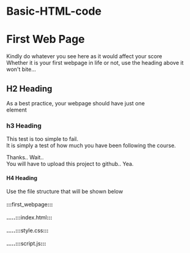 # Basic-HTML-code
<!DOCTYPE html>
<html>
    <head>
        <title>start.ng/basic html code</title>
    </head>
    <body>
        <h1>First Web Page</h1>
        <p>Kindly do whatever you see here as it would affect your score<br>Whether it is your first webpage in life or not, use the heading above it won't bite...</p>
        <h2>H2 Heading</h2>
        <p>As a best practice, your webpage should have just one<br>element</p>
        <h3>h3 Heading</h3>
        <p>This test is too simple to fail.<br>It is simply a test of how much you have been following the course.</p>
        <p>Thanks.. Wait..<br>You will have to upload this project to github.. Yea.</p>
        <h4>H4 Heading</h4>
        <p>Use the file structure that will be shown below<br><br><b>:::</b>first_webpage<b>:::</b><br><br><b>.....:::</b>index.html<b>:::</b><br><br><b>.....:::</b>style.css<b>:::</b><br><br><b>.....:::</b>script.js<b>:::</b</p>
    </body>
</html>
